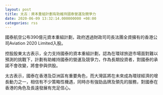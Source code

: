 ```yaml
---
layout: post
title: 太古：資本重組計劃有助維持國泰營運及競爭力
date: 2020-06-09 13:32:14.000000000 +08:00
categories: rss
---
```


國泰航空公布390億元資本重組計劃，政府透過財政司司長法團全資擁有的香港公司Aviation 2020 Limited入股。

控股股東太古表示，全力支持國泰的資本重組計劃，認為在環球旅遊市場面對難以預測的挑戰下，計劃有助維持國泰的營運及競爭力，作為長期投資者，對國泰的承諾不會改變，將會參與供股。

太古表示，國泰在香港及亞洲區有重要角色，而大灣區將在未來成為環球經濟的增長動力之一，相信有不少策略性機遇，同時亦有強勁品牌及領先的服務，對國泰在香港的角色及長遠發展有充足信心。
